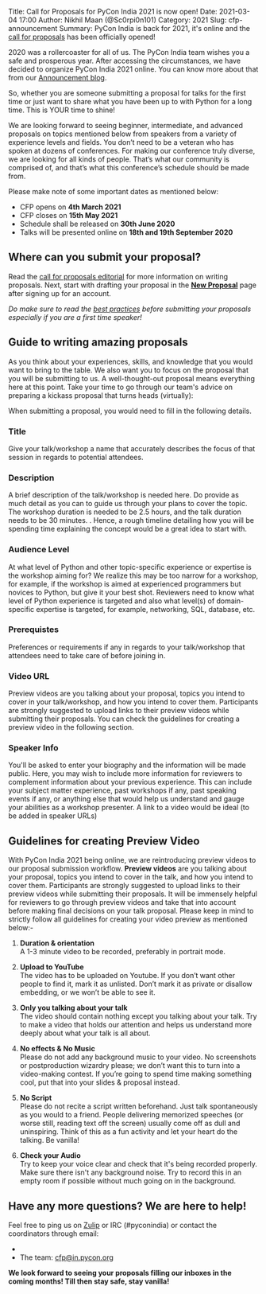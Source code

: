 Title: Call for Proposals for PyCon India 2021 is now open!
Date: 2021-03-04 17:00
Author: Nikhil Maan (@Sc0rpi0n101)
Category: 2021
Slug: cfp-announcement
Summary: PyCon India is back for 2021, it's online and the [call for proposals](https://in.pycon.org/cfp/2021/proposals/) has been officially opened!

2020 was a rollercoaster for all of us. The PyCon India team wishes you a safe and prosperous year. After accessing the circumstances, we have decided to organize PyCon India 2021 online. You can know more about that from our [Announcement blog](https://in.pycon.org/blog/2021/pycon-india-announcement.html).

So, whether you are someone submitting a proposal for talks for the first time or just want to share what you have been up to with Python for a long time. This is YOUR time to shine!

We are looking forward to seeing beginner, intermediate, and advanced proposals on topics mentioned below from speakers from a variety of experience levels and fields.  You don’t need to be a veteran who has spoken at dozens of conferences. For making our conference truly diverse, we are looking for all kinds of people. That’s what our community is comprised of, and that’s what this conference’s schedule should be made from.

Please make note of some important dates as mentioned below:

- CFP opens on **4th March 2021**
- CFP closes on **15th May 2021**
- Schedule shall be released on **30th June 2020**
- Talks will be presented online on **18th and 19th September 2020**

## Where can you submit your proposal?

Read the [call for proposals editorial](https://in.pycon.org/cfp/2021/proposals/) for more information on writing proposals. Next, start with drafting your proposal in the [**New Proposal**](https://in.pycon.org/cfp/2021/proposals/create/) page after signing up for an account.

*Do make sure to read the [best practices](https://github.com/pythonindia/junction/wiki/Speaker-best-practices) before submitting your proposals especially if you are a first time speaker!*

## Guide to writing amazing proposals

As you think about your experiences, skills, and knowledge that you would want to bring to the table. We also want you to focus on the proposal that you will be submitting to us. A well-thought-out proposal means everything here at this point. Take your time to go through our team's advice on preparing a kickass proposal that turns heads (virtually):

When submitting a proposal, you would need to fill in the following details.


### Title

Give your talk/workshop a name that accurately describes the focus of that session in regards to potential attendees.


### Description

A brief description of the talk/workshop is needed here. Do provide as much detail as you can to guide us through your plans to cover the topic. The workshop duration is needed to be 2.5 hours, and the talk duration needs to be 30 minutes. . Hence, a rough timeline detailing how you will be spending time explaining the concept would be a great idea to start with.


### Audience Level

At what level of Python and other topic-specific experience or expertise is the workshop aiming for? We realize this may be too narrow for a workshop, for example, if the workshop is aimed at experienced programmers but novices to Python, but give it your best shot. Reviewers need to know what level of Python experience is targeted and also what level(s) of domain-specific expertise is targeted, for example, networking, SQL, database, etc.


### Prerequistes

Preferences or requirements if any in regards to your talk/workshop that attendees need to take care of before joining in.


### Video URL

Preview videos are you talking about your proposal, topics you intend to cover in your talk/workshop, and how you intend to cover them. Participants are strongly suggested to upload links to their preview videos while submitting their proposals. You can check the guidelines for creating a preview video in the following section.


### Speaker Info

You'll be asked to enter your biography and the information will be made public. Here, you may wish to include more information for reviewers to complement information about your previous experience. This can include your subject matter experience, past workshops if any, past speaking events if any, or anything else that would help us understand and gauge your abilities as a workshop presenter. A link to a video would be ideal (to be added in speaker URLs)


## Guidelines for creating Preview Video

With PyCon India 2021 being online, we are reintroducing preview videos to our proposal submission workflow. **Preview videos** are you talking about your proposal, topics you intend to cover in the talk, and how you intend to cover them. Participants are strongly suggested to upload links to their preview videos while submitting their proposals. It will be immensely helpful for reviewers to go through preview videos and take that into account before making final decisions on your talk proposal. Please keep in mind to strictly follow all guidelines for creating your video preview as mentioned below:-


1. **Duration & orientation**  
A 1-3 minute video to be recorded, preferably in portrait mode.


2. **Upload to YouTube**  
The video has to be uploaded on Youtube. If you don’t want other people to find it, mark it as unlisted. Don’t mark it as private or disallow embedding, or we won’t be able to see it. ​


3. **Only you talking about your talk**  
The video should contain nothing except you talking about your talk.​ Try to make a video that holds our attention and helps us understand more deeply about what your talk is all about.


4. **No effects & No Music**  
Please do not add any background music to your video. ​No screenshots or postproduction wizardry please; we don’t want this to turn into a video-making contest. If you’re going to spend time making something cool, put that into your slides & proposal instead.


5. **No Script**  
Please do not recite a script written beforehand. Just talk spontaneously as you would to a friend. People delivering memorized speeches (or worse still, reading text off the screen) usually come off as dull and uninspiring. Think of this as a fun activity and let your heart do the talking. Be vanilla!


6. **Check your Audio**  
Try to keep your voice clear and check that it's being recorded properly. Make sure there isn't any background noise. Try to record this in an empty room if possible without much going on in the background.

## Have any more questions? We are here to help!

Feel free to ping us on [Zulip](https://pyconindia.zulipchat.com/) or IRC (#pyconindia) or contact the coordinators through email:

-
- The team: [cfp@in.pycon.org](mailto:cfp@in.pycon.org)

**We look forward to seeing your proposals filling our inboxes in the coming months! Till then stay safe, stay vanilla!**
